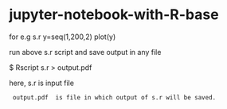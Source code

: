 # jupyter-notebook-with-R-base

for e.g 
    s.r 
y=seq(1,200,2)
plot(y)


run above s.r script  and  save output in any file  

$ Rscript s.r > output.pdf

here,
     s.r  is input file
     
     output.pdf  is file in which output of s.r will be saved.
